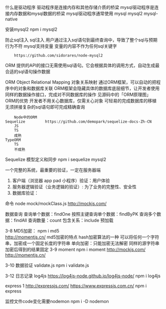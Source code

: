 什么是驱动程序
	驱动程序是连接内存和其他存储介质的桥梁
	mysql驱动程序是连接内存数据和mysql数据的桥梁
	mysql驱动程序通常使用
		mysql
		mysql2
			mysql-native

安装mysql2   npm i mysql2

防止sql注入
	sql注入
		用户通过注入sql语句到最终查询中，导致了整个sql与预期行为不符
	mysql支持变量
		变量的内容不作为任何sql关键字

		https://github.com/sidorares/node-mysql2


ORM 提供的API的接口无需使用sql语句。它会根据具体的调用方式，自动生成最合适的sql语句操作数据


ORM
	Object Relational Mapping 对象关系映射
	通过ORM框架，可以自动的把程序中的对象和数据库关联
	ORM框架会隐藏具体的数据库底层细节，让开发者使用同样的数据操作接口，完成对不同数据库的操作
		见源码中的「ORM原理图」
	ORM的优势
		开发者不用关心数据库，仅需关心对象
		可轻易的完成数据库的移植
		无须拼接复杂的sql语句即可完成精确查询


		Node中的ORM
	Sequelize         https://github.com/demopark/sequelize-docs-Zh-CN
		JS
		TS
		成熟
	TypeORM
		TS
		不成熟


Sequelize 模型定义和同步
npm i sequelize mysql2


一个完整的系统，最重要的验证，一定在服务器端
1. 客户端（浏览器 app pad 小程序）验证：用户体验
2. 服务器逻辑验证（业务逻辑的验证）: 为了业务的完整性、安全性
3. 数据库验证：

命令 node mock/mockClass.js
http://mockjs.com/

数据查询
	查询单个数据：findOne
	按照主键查询单个数据：findByPK
	查询多个数据：findAll
	查询数量：count
	包含关系：include   预加载

3-8
MD5加密： npm i md5    
http://momentjs.cn/
md5加密的特点
	hash加密算法的一种
	可以将任何一个字符串，加密成一个固定长度的字符串
	单向加密：只能加密无法解密
	同样的源字符串加密后得到的结果固定
3-9
moment    npm i moment
http://mockjs.com/
http://momentjs.cn/

3-10 数据验证 validate.js
npm i validate.js

3-12 日志记录
log4js
https://log4js-node.github.io/log4js-node/
npm i log4js


express
1 
http://expressjs.com/
https://www.expressjs.com.cn/
npm i express



监控文件code变化需要nodemon
npm i -D nodemon